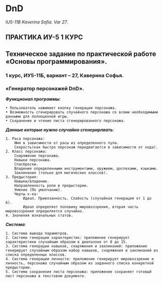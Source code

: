 # DnD
_IU5-11B Kaverina Sofia. Var 27_.

## ПРАКТИКА ИУ-5 1 КУРС
## Техническое задание по практической работе «Основы программирования».
### 1 курс, ИУ5-11Б, вариант – 27, Каверина Софья.
### «Генератор персонажей DnD». 

___Функционал программы___:

    • Пользователь нажимает кнопку генерации персонажа.
    • Возможность сгенерировать случайного персонажа со всеми необходимыми данными для полноценной игры.
    • Сохранение и чтение листа сгенерированного персонажа.

___Данные которые нужно случайно сгенерирлвать___:

    1. Раса персонажа:
        Имя в зависимости от расы из определенного пула.
        Скорость(как быстро персонаж передвигается в зависимости от хода).
    2. Класс персонажа:
        Снаряжение персонажа.
        Навыки персонажа.
        Спасброски.
        Владение определенными инструментами, оружием, доспехами, языками.
        Заклинания (только для магических классов).
    3. Предыстория:
        Навыки/владение.
        Направленность роли в предыстории.
        Умение (По умолчанию).
        Черты х-ка:
            Идеал. Привязанность. Слабость (случайная генерация от 1 до 6).
            Идеал определяет половину мировоззрения, вторая часть мировоззрения определяется случайно.
    4. Значения изначальных статов.

___Система___:

    1. Система вывода параметров.
    2. Система генерации характеристик: приложение генерирует характеристики случайным образом в диапазоне от 8 до 15.
    3. Система генерации навыков, снаряжения и заклинаний: приложение генерирует случайным образом набор навыков, снаряжения и заклинаний из списка определенных классов.
    4. Система генерации личности: приложение генерирует мировоззрение и личность, персонажа случайным образом из заданного списка конкретной предыстории.
    5. Система сохранения листа персонажа: приложение сохраняет готовый лист персонажа в текстовом документе.

